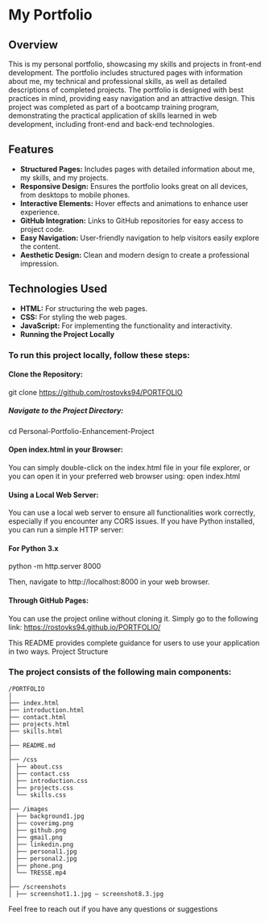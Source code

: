 # My Portfolio

## Overview

This is my personal portfolio, showcasing my skills and projects in front-end development. The portfolio includes structured pages with information about me, my technical and professional skills, as well as detailed descriptions of completed projects. The portfolio is designed with best practices in mind, providing easy navigation and an attractive design. This project was completed as part of a bootcamp training program, demonstrating the practical application of skills learned in web development, including front-end and back-end technologies.

## Features
- **Structured Pages:** Includes pages with detailed information about me, my skills, and my projects.
- **Responsive Design:** Ensures the portfolio looks great on all devices, from desktops to mobile phones.
- **Interactive Elements:** Hover effects and animations to enhance user experience.
- **GitHub Integration:** Links to GitHub repositories for easy access to project code.
- **Easy Navigation:** User-friendly navigation to help visitors easily explore the content.
- **Aesthetic Design:** Clean and modern design to create a professional impression.

## Technologies Used
- **HTML:** For structuring the web pages.
- **CSS:** For styling the web pages.
- **JavaScript:** For implementing the functionality and interactivity.
- **Running the Project Locally**

### To run this project locally, follow these steps:
#### Clone the Repository:
git clone https://github.com/rostovks94/PORTFOLIO
##### Navigate to the Project Directory:
cd Personal-Portfolio-Enhancement-Project 

#### Open index.html in your Browser:
You can simply double-click on the index.html file in your file explorer, or you can open it in your preferred web browser using:
open index.html
#### Using a Local Web Server:
You can use a local web server to ensure all functionalities work correctly, especially if you encounter any CORS issues. If you have Python installed, you can run a simple HTTP server:
#### For Python 3.x
python -m http.server 8000

Then, navigate to http://localhost:8000 in your web browser.
#### Through GitHub Pages:
You can use the project online without cloning it. Simply go to the following link:
https://rostovks94.github.io/PORTFOLIO/

This README provides complete guidance for users to use your application in two ways.
Project Structure

### The project consists of the following main components:
```
/PORTFOLIO
│
├── index.html
├── introduction.html
├── contact.html
├── projects.html
├── skills.html
│
├── README.md
│
├── /css
│ ├── about.css
│ ├── contact.css
│ ├── introduction.css
│ ├── projects.css
│ └── skills.css
│
├── /images
│ ├── background1.jpg
│ ├── coverimg.png
│ ├── github.png
│ ├── gmail.png
│ ├── linkedin.png
│ ├── personal1.jpg
│ ├── personal2.jpg
│ ├── phone.png
│ └── TRESSE.mp4
│
├── /screenshots
│ ├── screenshot1.1.jpg – screenshot8.3.jpg
```


Feel free to reach out if you have any questions or suggestions
